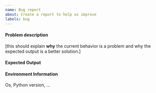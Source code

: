 ```yaml
---
name: Bug report
about: Create a report to help us improve
labels: bug
---
```


<!-- Please search existing issues to avoid creating duplicates. -->


#### Problem description

[this should explain **why** the current behavior is a problem and why the expected output is a better solution.]

#### Expected Output


#### Environment Information

Os, Python version, ...
